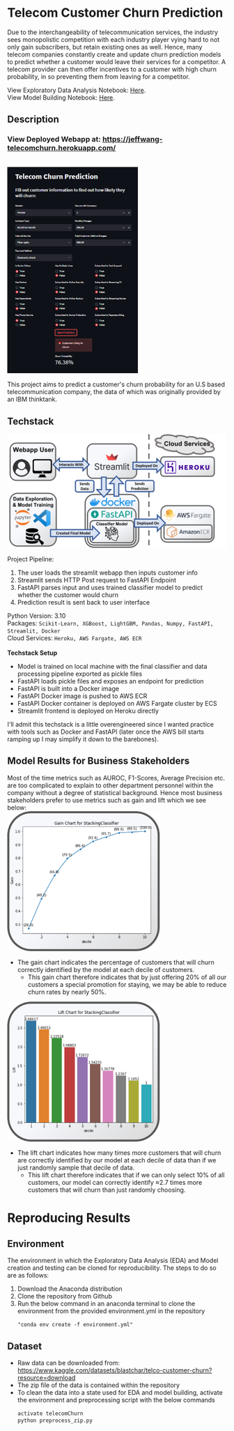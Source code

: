 # Telecom Customer Churn Prediction

Due to the interchangeability of telecommunication services, the industry sees monopolistic competition with each industry player vying hard to not only gain subscribers, but retain existing ones as well. Hence, many telecom companies constantly create and update churn prediction models to predict whether a customer would leave their services for a competitor. A telecom provider can then offer incentives to a customer with high churn probability, in so preventing them from leaving for a competitor.

View Exploratory Data Analysis Notebook: [Here](https://github.com/Jeff-ChenFan-Wang/TelecomChurnAnalysis/blob/master/EDA.ipynb). <br>
View Model Building Notebook: [Here](https://github.com/Jeff-ChenFan-Wang/TelecomChurnAnalysis/blob/master/Model.ipynb).

## Description
### View Deployed Webapp at: https://jeffwang-telecomchurn.herokuapp.com/<br>
<br>
<img src = "readmeImgs/demo.png" width = 300><br>

This project aims to predict a customer's churn probability for an U.S based telecommunication company, the data of which was originally provided by an IBM thinktank. 



## Techstack
<img src = "readmeImgs/techstack.png" width = 600><br>

Project Pipeline:
 1. The user loads the streamlit webapp then inputs customer info
 2. Streamlit sends HTTP Post request to FastAPI Endpoint
 3. FastAPI parses input and uses trained classifier model to predict whether the customer would churn
 4. Prediction result is sent back to user interface

Python Version: 3.10 <br>
Packages: `Scikit-Learn, XGBoost, LightGBM, Pandas, Numpy, FastAPI, Streamlit, Docker` <br>
Cloud Services: `Heroku, AWS Fargate, AWS ECR`<br><br>
**Techstack Setup**
 - Model is trained on local machine with the final classifier and data processing pipeline exported as pickle files
 - FastAPI loads pickle files and exposes an endpoint for prediction
 - FastAPI is built into a Docker image
 - FastAPI Docker image is pushed to AWS ECR
 - FastAPI Docker container is deployed on AWS Fargate cluster by ECS
 - Streamlit frontend is deployed on Heroku directly

I'll admit this techstack is a little overengineered since I wanted practice with tools such as Docker and FastAPI (later once the AWS bill starts ramping up I may simplify it down to the barebones).<br>

## Model Results for Business Stakeholders
Most of the time metrics such as AUROC, F1-Scores, Average Precision etc. are too complicated to explain to other department personnel within the company without a degree of statistical background. Hence most business stakeholders prefer to use metrics such as gain and lift which we see below:<br>
<img src = "readmeImgs/gainChart.png" width = 350><br>
 - The gain chart indicates the percentage of customers that will churn correctly identified by the model at each decile of customers. 
    - This gain chart therefore indicates that by just offering 20% of all our customers a special promotion for staying, we may be able to reduce churn rates by nearly 50%. <br>

 <img src = "readmeImgs/liftChart.png" width = 350><br>
 - The lift chart indicates how many times more customers that will churn are correctly identified by our model at each decile of data than if we just randomly sample that decile of data.
    - This lift chart therefore indicates that if we can only select 10% of all customers, our model can correctly identify ≈2.7 times more customers that will churn than just randomly choosing. <br>

# Reproducing Results
## Environment
The environment in which the Exploratory Data Analysis (EDA) and Model creation and testing can be cloned for reproducibility. The steps to do so are as follows:
1. Download the Anaconda distribution 
2. Clone the repository from Github
3. Run the below command in an anaconda terminal to clone the environment from the provided environment.yml in the repository
    ```
    "conda env create -f environment.yml"
    ```


## Dataset 
- Raw data can be downloaded from: https://www.kaggle.com/datasets/blastchar/telco-customer-churn?resource=download
- The zip file of the data is contained within the repository
- To clean the data into a state used for EDA and model building, activate the environment and preprocessing script with the below commands
    ```
    activate telecomChurn
    python preprocess_zip.py
    ```
